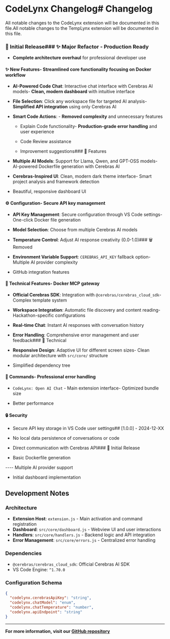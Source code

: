 # CodeLynx Changelog# Changelog



All notable changes to the CodeLynx extension will be documented in this file.All notable changes to the TempLynx extension will be documented in this file.


### 🎉 Initial Release### ✨ Major Refactor - Production Ready

- **Complete architecture overhaul** for professional developer use

#### ✨ **New Features**- **Streamlined core functionality** focusing on Docker workflow

- **AI-Powered Code Chat**: Interactive chat interface with Cerebras AI models- **Clean, modern dashboard** with intuitive interface

- **File Selection**: Click any workspace file for targeted AI analysis- **Simplified API integration** using only Cerebras AI

- **Smart Code Actions**: - **Removed complexity** and unnecessary features

  - Explain Code functionality- **Production-grade error handling** and user experience

  - Code Review assistance

  - Improvement suggestions### 🚀 Features

- **Multiple AI Models**: Support for Llama, Qwen, and GPT-OSS models- AI-powered Dockerfile generation with Cerebras AI

- **Cerebras-Inspired UI**: Clean, modern dark theme interface- Smart project analysis and framework detection

- Beautiful, responsive dashboard UI

#### ⚙️ **Configuration**- Secure API key management

- **API Key Management**: Secure configuration through VS Code settings- One-click Docker file generation

- **Model Selection**: Choose from multiple Cerebras AI models

- **Temperature Control**: Adjust AI response creativity (0.0-1.0)### 🗑️ Removed

- **Environment Variable Support**: `CEREBRAS_API_KEY` fallback option- Multiple AI provider complexity

- GitHub integration features

#### 🔧 **Technical Features**- Docker MCP gateway

- **Official Cerebras SDK**: Integration with `@cerebras/cerebras_cloud_sdk`- Complex template system

- **Workspace Integration**: Automatic file discovery and content reading- Hackathon-specific configurations

- **Real-time Chat**: Instant AI responses with conversation history

- **Error Handling**: Comprehensive error management and user feedback### 🔧 Technical

- **Responsive Design**: Adaptive UI for different screen sizes- Clean modular architecture with `src/core/` structure

- Simplified dependency tree

#### 🚀 **Commands**- Professional error handling

- `CodeLynx: Open AI Chat` - Main extension interface- Optimized bundle size

- Better performance

#### 🔒 **Security**

- Secure API key storage in VS Code user settings## [1.0.0] - 2024-12-XX

- No local data persistence of conversations or code

- Direct communication with Cerebras API### 🎉 Initial Release

- Basic Dockerfile generation

---- Multiple AI provider support

- Initial dashboard implementation
## Development Notes

### Architecture
- **Extension Host**: `extension.js` - Main activation and command registration
- **Dashboard**: `src/core/dashboard.js` - Webview UI and user interactions
- **Handlers**: `src/core/handlers.js` - Backend logic and API integration
- **Error Management**: `src/core/errors.js` - Centralized error handling

### Dependencies
- `@cerebras/cerebras_cloud_sdk`: Official Cerebras AI SDK
- VS Code Engine: `^1.70.0`

### Configuration Schema
```json
{
  "codelynx.cerebrasApiKey": "string",
  "codelynx.chatModel": "enum",
  "codelynx.chatTemperature": "number",
  "codelynx.apiEndpoint": "string"
}
```

---

**For more information, visit our [GitHub repository](https://github.com/your-repo/codelynx)**